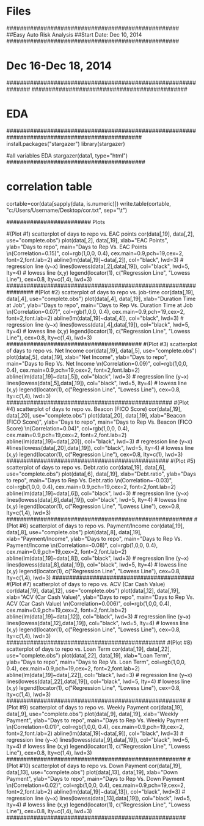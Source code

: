 Files
=====

###################################################
##Easy Auto Risk Analysis
##Start Date: Dec 10, 2014
###################################################

# Dec 16-Dec 18, 2014

###############################################################
##############################################

# EDA

########################################################
########################################
install.packages("stargazer")
library(stargazer)

#all variables EDA
stargazer(data1, type="html")
#########################################

# correlation table
cortable=cor(data[sapply(data, is.numeric)])
write.table(cortable, "c:/Users/Username/Desktop/cor.txt", sep="\t")

######################### Plots

#(Plot #1) scatterplot of days to repo vs. EAC points
cor(data[,19], data[,2], use="complete.obs")
plot(data[,2], data[,19], xlab="EAC Points", 
     ylab="Days to repo",
     main="Days to Rep Vs. EAC Points
     \n(Correlation=0.15)", col=rgb(1,0,0, 0.4), 
     cex.main=0.9,pch=19,cex=2, font=2,font.lab=2)
abline(lm(data[,19]~data[,2]), col="black", lwd=3) # regression line (y~x)
lines(lowess(data[,2],data[,19]), col="black", lwd=5, lty=4) # lowess line (x,y)
legend(locator(1), c("Regression Line", "Lowess Line"), cex=0.8,
       lty=c(1,4), lwd=3)
################################################################
#(Plot #2) scatterplot of days to repo vs. job-time
cor(data[,19], data[,4], use="complete.obs")
plot(data[,4], data[,19], xlab="Duration Time at Job", 
     ylab="Days to repo",
     main="Days to Rep Vs. Duration Time at Job
     \n(Correlation=0.07)", col=rgb(1,0,0, 0.4), 
     cex.main=0.9,pch=19,cex=2, font=2,font.lab=2)
abline(lm(data[,19]~data[,4]), col="black", lwd=3) # regression line (y~x)
lines(lowess(data[,4],data[,19]), col="black", lwd=5, lty=4) # lowess line (x,y)
legend(locator(1), c("Regression Line", "Lowess Line"), cex=0.8,
       lty=c(1,4), lwd=3)
########################################
#(Plot #3) scatterplot of days to repo vs. Net Income
cor(data[,19], data[,5], use="complete.obs")
plot(data[,5], data[,19], xlab="Net Income", 
     ylab="Days to repo",
     main="Days to Rep Vs. Net Income
     \n(Correlation=0.09)", col=rgb(1,0,0, 0.4), 
     cex.main=0.9,pch=19,cex=2, font=2,font.lab=2)
abline(lm(data[,19]~data[,5]), col="black", lwd=3) # regression line (y~x)
lines(lowess(data[,5],data[,19]), col="black", lwd=5, lty=4) # lowess line (x,y)
legend(locator(1), c("Regression Line", "Lowess Line"), cex=0.8,
       lty=c(1,4), lwd=3)
#################################################
#(Plot #4) scatterplot of days to repo vs. Beacon (FICO Score)
cor(data[,19], data[,20], use="complete.obs")
plot(data[,20], data[,19], xlab="Beacon (FICO Score)", 
     ylab="Days to repo",
     main="Days to Rep Vs. Beacon (FICO Score)
     \n(Correlation=0.04)", col=rgb(1,0,0, 0.4), 
     cex.main=0.9,pch=19,cex=2, font=2,font.lab=2)
abline(lm(data[,19]~data[,20]), col="black", lwd=3) # regression line (y~x)
#lines(lowess(data[,20],data[,19]), col="black", lwd=5, lty=4) # lowess line (x,y)
legend(locator(1), c("Regression Line"), cex=0.8,
       lty=c(1), lwd=3)
################################################
#(Plot #5) scatterplot of days to repo vs. Debt.ratio
cor(data[,19], data[,6], use="complete.obs")
plot(data[,6], data[,19], xlab="Debt.ratio", 
     ylab="Days to repo",
     main="Days to Rep Vs. Debt.ratio
     \n(Correlation=-0.03)", col=rgb(1,0,0, 0.4), 
     cex.main=0.9,pch=19,cex=2, font=2,font.lab=2)
abline(lm(data[,19]~data[,6]), col="black", lwd=3) # regression line (y~x)
lines(lowess(data[,6],data[,19]), col="black", lwd=5, lty=4) # lowess line (x,y)
legend(locator(1), c("Regression Line", "Lowess Line"), cex=0.8,
       lty=c(1,4), lwd=3)
#######################################################
#(Plot #6) scatterplot of days to repo vs. Payment/Income
cor(data[,19], data[,8], use="complete.obs")
plot(data[,8], data[,19], xlab="Payment/Income", 
     ylab="Days to repo",
     main="Days to Rep Vs. Payment/Income
     \n(Correlation=-0.08)", col=rgb(1,0,0, 0.4), 
     cex.main=0.9,pch=19,cex=2, font=2,font.lab=2)
abline(lm(data[,19]~data[,8]), col="black", lwd=3) # regression line (y~x)
lines(lowess(data[,8],data[,19]), col="black", lwd=5, lty=4) # lowess line (x,y)
legend(locator(1), c("Regression Line", "Lowess Line"), cex=0.8,
       lty=c(1,4), lwd=3)
##########################################
#(Plot #7) scatterplot of days to repo vs. ACV (Car Cash Value)
cor(data[,19], data[,12], use="complete.obs")
plot(data[,12], data[,19], xlab="ACV (Car Cash Value)", 
     ylab="Days to repo",
     main="Days to Rep Vs. ACV (Car Cash Value)
     \n(Correlation=0.006)", col=rgb(1,0,0, 0.4), 
     cex.main=0.9,pch=19,cex=2, font=2,font.lab=2)
abline(lm(data[,19]~data[,12]), col="black", lwd=3) # regression line (y~x)
lines(lowess(data[,12],data[,19]), col="black", lwd=5, lty=4) # lowess line (x,y)
legend(locator(1), c("Regression Line", "Lowess Line"), cex=0.8,
       lty=c(1,4), lwd=3)
###############################################
#(Plot #8) scatterplot of days to repo vs. Loan Term
cor(data[,19], data[,22], use="complete.obs")
plot(data[,22], data[,19], xlab="Loan Term", 
     ylab="Days to repo",
     main="Days to Rep Vs. Loan Term", col=rgb(1,0,0, 0.4), 
     cex.main=0.9,pch=19,cex=2, font=2,font.lab=2)
abline(lm(data[,19]~data[,22]), col="black", lwd=3) # regression line (y~x)
lines(lowess(data[,22],data[,19]), col="black", lwd=5, lty=4) # lowess line (x,y)
legend(locator(1), c("Regression Line", "Lowess Line"), cex=0.8,
       lty=c(1,4), lwd=3)
#####################################################
#(Plot #9) scatterplot of days to repo vs. Weekly Payment
cor(data[,19], data[,9], use="complete.obs")
plot(data[,9], data[,19], xlab="Weekly Payment", 
     ylab="Days to repo",
     main="Days to Rep Vs. Weekly Payment
     \n(Correlation=0.01)", col=rgb(1,0,0, 0.4), 
     cex.main=0.9,pch=19,cex=2, font=2,font.lab=2)
abline(lm(data[,19]~data[,9]), col="black", lwd=3) # regression line (y~x)
lines(lowess(data[,9],data[,19]), col="black", lwd=5, lty=4) # lowess line (x,y)
legend(locator(1), c("Regression Line", "Lowess Line"), cex=0.8,
       lty=c(1,4), lwd=3)
#####################################################
#(Plot #10) scatterplot of days to repo vs. Down Payment
cor(data[,19], data[,13], use="complete.obs")
plot(data[,13], data[,19], xlab="Down Payment", 
     ylab="Days to repo",
     main="Days to Rep Vs. Down Payment
     \n(Correlation=0.02)", col=rgb(1,0,0, 0.4), 
     cex.main=0.9,pch=19,cex=2, font=2,font.lab=2)
abline(lm(data[,19]~data[,13]), col="black", lwd=3) # regression line (y~x)
lines(lowess(data[,13],data[,19]), col="black", lwd=5, lty=4) # lowess line (x,y)
legend(locator(1), c("Regression Line", "Lowess Line"), cex=0.8,
       lty=c(1,4), lwd=3)
#####################################################






